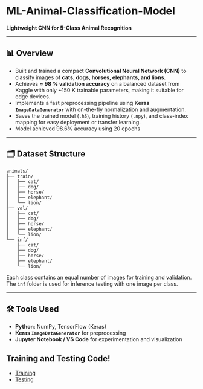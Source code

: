 # ML-Animal-Classification-Model  
**Lightweight CNN for 5-Class Animal Recognition**

---

## 📊 Overview

- Built and trained a compact **Convolutional Neural Network (CNN)** to classify images of **cats, dogs, horses, elephants, and lions**.
- Achieves **≈ 98 % validation accuracy** on a balanced dataset from Kaggle with only ~150 K trainable parameters, making it suitable for edge devices.
- Implements a fast preprocessing pipeline using **Keras `ImageDataGenerator`** with on-the-fly normalization and augmentation.
- Saves the trained model (`.h5`), training history (`.npy`), and class-index mapping for easy deployment or transfer learning.
- Model achieved 98.6% accuracy using 20 epochs

---

## 🗂️ Dataset Structure

```
animals/
├── train/
│   ├── cat/
│   ├── dog/
│   ├── horse/
│   ├── elephant/
│   └── lion/
├── val/
│   ├── cat/
│   ├── dog/
│   ├── horse/
│   ├── elephant/
│   └── lion/
└── inf/
    ├── cat/
    ├── dog/
    ├── horse/
    ├── elephant/
    └── lion/
```

Each class contains an equal number of images for training and validation. The `inf` folder is used for inference testing with one image per class.


---


## 🛠 Tools Used

- **Python**: NumPy, TensorFlow (Keras)
- **Keras `ImageDataGenerator`** for preprocessing
- **Jupyter Notebook / VS Code** for experimentation and visualization


## Training and Testing Code!
- [Training](training.py)
- [Testing](validation.py)


